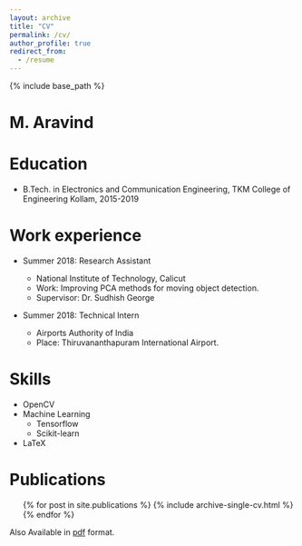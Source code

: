 ```yaml
---
layout: archive
title: "CV"
permalink: /cv/
author_profile: true
redirect_from:
  - /resume
---
```


{% include base_path %}

# M. Aravind

Education
======
* B.Tech. in Electronics and Communication Engineering, TKM College of Engineering Kollam, 2015-2019

Work experience
======
* Summer 2018: Research Assistant
  * National Institute of Technology, Calicut
  * Work: Improving PCA methods for moving object detection.
  * Supervisor: Dr. Sudhish George

* Summer 2018: Technical Intern
  * Airports Authority of India
  * Place: Thiruvananthapuram International Airport. 
  
Skills
======
* OpenCV
* Machine Learning
  * Tensorflow
  * Scikit-learn
* LaTeX

Publications
======
  <ul>{% for post in site.publications %}
    {% include archive-single-cv.html %}
  {% endfor %}</ul>  
  
    
Also Available in [pdf](/files/cv.pdf) format.


